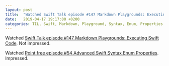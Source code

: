 ```yaml
---
layout: post
title:  "Watched Swift Talk episode #147 Markdown Playgrounds: Executing Swift Code; Watched Point free episode #54 Advanced Swift Syntax Enum Properties"
date:   2019-04-17 19:17:00 +0200
categories: TIL, Swift, Markdown, Playground, Syntax, Enum, Properties
---
```

Watched [Swift Talk episode #147 Markdown Playgrounds: Executing Swift Code](https://talk.objc.io/episodes/S01E147-executing-swift-code). Not impressed.

Watched [Point free episode #54 Advanced Swift Syntax Enum Properties](https://www.pointfree.co/episodes/ep54-advanced-swift-syntax-enum-properties). Impressed.
